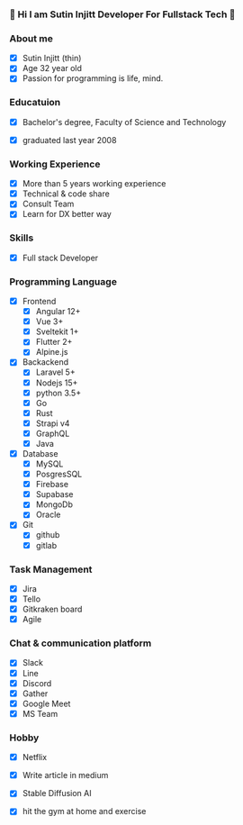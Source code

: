 ### :whale: Hi I am Sutin Injitt Developer For Fullstack Tech :snake:

### About me

- [x] Sutin Injitt (thin)
- [x] Age 32 year old
- [x] Passion for programming is life, mind.

### Educatuion
- [x] Bachelor's degree, Faculty of Science and Technology
- [x] graduated last year 2008


### Working Experience
- [x] More than 5 years working experience
- [X] Technical & code share
- [X] Consult Team
- [X] Learn for DX better way

### Skills
- [x] Full stack Developer

### Programming Language
- [x] Frontend
  - [x] Angular 12+
  - [x] Vue 3+
  - [x] Sveltekit 1+
  - [x] Flutter 2+
  - [x] Alpine.js
      
- [x] Backackend 
  - [x] Laravel 5+
  - [x] Nodejs 15+
  - [x] python 3.5+  
  - [x] Go
  - [x] Rust
  - [x] Strapi v4
  - [x] GraphQL
  - [x] Java
      
- [x] Database 
  - [x] MySQL
  - [x] PosgresSQL 
  - [x] Firebase
  - [x] Supabase
  - [x] MongoDb
  - [x] Oracle

- [x] Git 
  - [x] github
  - [x] gitlab 

### Task Management
- [X] Jira
- [X] Tello
- [X] Gitkraken board
- [X] Agile

### Chat & communication platform
- [X] Slack
- [X] Line
- [X] Discord
- [X] Gather
- [X] Google Meet
- [X] MS Team   

### Hobby
- [x] Netflix
- [X] Write article in medium
- [X] Stable Diffusion AI
- [X] hit the gym at home and exercise


